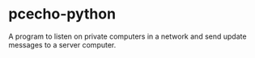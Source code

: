 # pcecho-python
A program to listen on private computers in a network and send update messages to a server computer.
